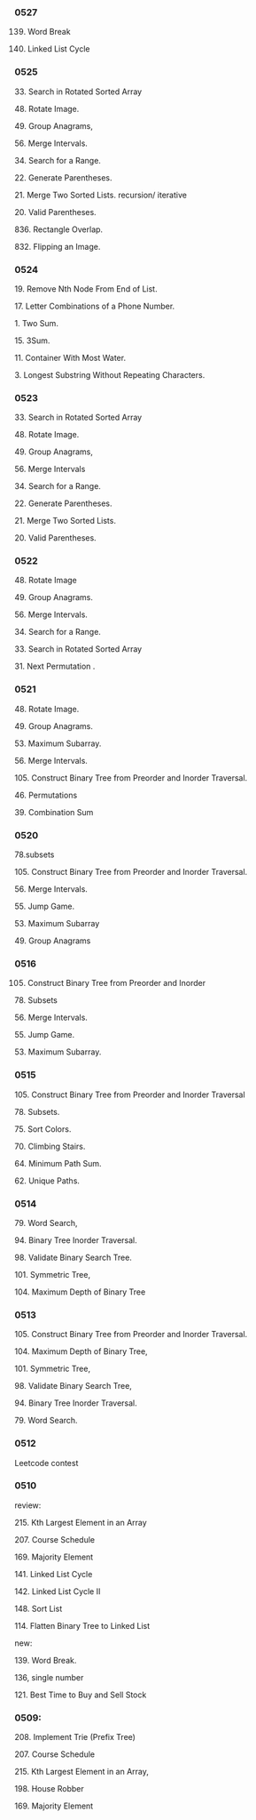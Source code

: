 
### 0527 

139. Word Break

141. Linked List Cycle


### 0525

33. Search in Rotated Sorted Array 

48. Rotate Image. 

49. Group Anagrams, 

56. Merge Intervals. 

34. Search for a Range.

22. Generate Parentheses. 

21. Merge Two Sorted Lists. recursion/ iterative

20. Valid Parentheses. 

836. Rectangle Overlap. 

832. Flipping an Image. 


### 0524

19. Remove Nth Node From End of List. 

17. Letter Combinations of a Phone Number.

1. Two Sum. 

15. 3Sum. 

11. Container With Most Water. 

3. Longest Substring Without Repeating Characters. 

### 0523

33. Search in Rotated Sorted Array 

48. Rotate Image. 

49. Group Anagrams, 

56. Merge Intervals

34. Search for a Range.

22. Generate Parentheses. 

21. Merge Two Sorted Lists.

20. Valid Parentheses. 


### 0522

48. Rotate Image

49. Group Anagrams. 

56. Merge Intervals.

34. Search for a Range.

33. Search in Rotated Sorted Array

31. Next Permutation .

### 0521

48. Rotate Image.

49. Group Anagrams. 

53. Maximum Subarray.

56. Merge Intervals. 

105. Construct Binary Tree from Preorder and Inorder Traversal. 

46. Permutations

39. Combination Sum

### 0520 

78.subsets

105. Construct Binary Tree from Preorder and Inorder Traversal.

56. Merge Intervals.
 
55. Jump Game.

53. Maximum Subarray

49. Group Anagrams


### 0516

105. Construct Binary Tree from Preorder and Inorder 

78. Subsets

56. Merge Intervals.

55. Jump Game. 

53. Maximum Subarray. 

### 0515

105. Construct Binary Tree from Preorder and Inorder Traversal

78. Subsets.

75. Sort Colors.

70. Climbing Stairs.

64. Minimum Path Sum. 

62. Unique Paths.

### 0514

79. Word Search,

94. Binary Tree Inorder Traversal.

98. Validate Binary Search Tree. 

101. Symmetric Tree,

104. Maximum Depth of Binary Tree

### 0513

105. Construct Binary Tree from Preorder and Inorder Traversal. 

104. Maximum Depth of Binary Tree,

101. Symmetric Tree, 

98. Validate Binary Search Tree, 

94. Binary Tree Inorder Traversal.

79. Word Search. 


### 0512

Leetcode contest 


### 0510


review:

215. Kth Largest Element in an Array

207. Course Schedule

169. Majority Element

141. Linked List Cycle

142. Linked List Cycle II

148. Sort List

114. Flatten Binary Tree to Linked List


new:

139. Word Break.

136, single number

121. Best Time to Buy and Sell Stock


### 0509:

208. Implement Trie (Prefix Tree)

207. Course Schedule

215. Kth Largest Element in an Array,

198. House Robber

169. Majority Element



